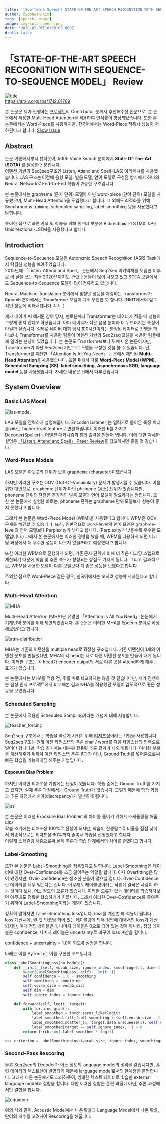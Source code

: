 ```yaml
---
title: '[Sooftware Speech] STATE-OF-THE-ART SPEECH RECOGNITION WITH SEQUENCE-TO-SEQUENCE MODEL Paper Review'
author: [Soohwan Kim]
tags: [speech, paper]
image: img/sota_speech.png
date: '2020-02-03T10:00:00.000Z'
draft: false
---
```


# 「STATE-OF-THE-ART SPEECH RECOGNITION WITH SEQUENCE-TO-SEQUENCE MODEL」 Review
  
![title](https://user-images.githubusercontent.com/42150335/134009230-def853f7-3fd9-4cc5-b8dc-babda6779b99.png)  
https://arxiv.org/abs/1712.01769  
  
본 논문은 제가 진행하는 [프로젝트](https://github.com/sooftware/kospeech)의 Contributor 분께서 추천해주신 논문으로, 본 논문에서 적용한 Multi-Head Attention을 적용하여 인식률이 향상되었습니다. 또한 본 논문에서는 Word-Piece를 사용하지만, 한국어에서는 Word-Piece 적용시 성능이 저하된다고 합니다. [Show Issue](https://github.com/sh951011/Korean-Speech-Recognition/pull/9)

## Abstract
  
논문 이름에서부터 밝히듯이, 500h Voice Search 분야에서 **State-Of-The-Art (SOTA)** 를 달성한 논문입니다.  
 어텐션 기반의 Seq2seq구조인 Listen, Attend and Spell (LAS) 아키텍쳐를 사용했습니다. LAS 구조는 이전에 음향 모델, 발음 모델, 언어 모델로 구성된 방식에서 하나의 Neural Network로 End-to-End 학습이 가능한 구조입니다.   
   
 본 논문에서는 grapheme (문자 단위) 모델이 아닌 word-piece (단어 단위) 모델을 사용했으며, Multi-Head Attention을 도입했다고 합니다. 그 외에도 최적화를 위해 Synchronous training, scheduled sampling, label smoothing 등을 사용했다고 밝힙니다.  
   
특이한 점으로 빠른 인식 및 학습을 위해 인코더 부분에 Bidirectional-LSTM이 아닌 Unidirectional-LSTM을 사용했다고 합니다.  
  
## Introduction
  
Sequence-to-Sequence 모델은 Autonomic Speech Recognition (ASR) Task에서 탁월한 성능을 보여주었습니다.   
2015년에 「Listen, Attend and Spell」 논문에서 Seq2seq 아키텍처를 도입한 이후로 이 글을 쓰는 지금 2020년까지도 관련 논문들이 많이 나오고 있고 SOTA 모델에서도  Sequence-to-Sequence 모델이 많이 점유하고 있습니다.  
  
Neural Machine Translation 분야에서 엄청난 성능을 자랑하는 Transformer가 Speech 분야에서는 Transformer 모델이 다소 부진한 듯 합니다. (NMT에서의 압도적인 성능에 비해서입니다 ㅎㅎ..)   
  
제가 네이버 AI 해커톤 참여 당시, 멘토분께서 Transformer는 데이터가 적을 때 성능이 그렇게 좋지 않다고 하셨습니다. 아마 데이터가 적은 음성 분야라 더 두드러지는 특징이 아닐까 싶습니다. 실제로 네이버 대회 당시 100시간이라는 한정된 데이터로 진행을 하다보니, Transformer를 사용한 팀들이 어텐션 기반의 Seq2seq 모델을 사용한 팀들에게 밀리는 현상이 있었습니다. 본 논문도 Transformer보다 뒤에 나온 논문이지만, Transformer가 아닌 Seq2seq 기반으로 모델을 구성한 것을 볼 수 있습니다. 단, Transformer를 제안한 「Attention Is All You Need」 논문에서 제안된 **Multi-Head Attention**을 사용했습니다. 또한 뒤에서 다룰 **Word-Piece Model (WPM)**, **Scheduled Sampling (SS)**, **label smoothing**, **Asynchronous SGD**, **language model** 등을 사용했습니다. 자세한 내용은 뒤에서 다루겠습니다.

## System Overview

### Basic LAS Model

![las-model](https://user-images.githubusercontent.com/42150335/134009251-4afed2eb-d4a2-4995-aa56-947c366e3463.png)  

LAS 모델을 간략하게 설명해줍니다. Encoder(Listener)는 입력으로 들어온 특징 벡터를 ***h***라는 higher-level feature로 변환해줍니다. 이러한 ***h***를 가지고 Decoder(Speller)는 어텐션 매커니즘과 함께 출력을 만들어 냅니다. 이에 대한 자세한 설명은 [「Listen, Attend and Spell」 Paper Review](https://github.com/sh951011/Paper-Review/blob/master/Review/Listen%2C%20Attend%20and%20Spell.md)을 참고하시면 좋을 것 같습니다.

### Word-Piece Models

LAS 모델은 아웃풋의 단위가 보통 grapheme (character)이였습니다.  
  
하지만 이러한 구조는 OOV (Out-Of-Vocabulary) 문제가 발생시킬 수 있습니다. 이를 위한 대안으로, grapheme 단위가 아닌 phoneme (음소) 단위가 있습니다만, phoneme 단위의 단점은 추가적인 발음 모델과 언어 모델이 필요하다는 점입니다. 또한 본 논문에서 실험한 바로는, phoneme 단위는 grapheme 단위 모델보다 성능이 좋지 못했다고 합니다.
  
그래서 본 논문은 Word-Piece Model (WPM)을 사용했다고 합니다. WPM은 OOV 문제를 해결할 수 있습니다. 또한, 일반적으로 word-level의 언어 모델은 graphme-level의 언어 모델보다 Perplexity가 낮다고 합니다. (Perplexity가 낮을수록 우수한 모델입니다.) 그래서 본 논문에서는 이러한 경향을 봤을 때, WPM을 사용하게 되면 디코딩 과정에서 더 우수한 성능이 나오지 않을까라고 예상했다고 합니다. 
  
또한 이러한 WPM으로 진행하게 되면, 기존 문자 단위에 비해 더 적은 디코딩 스텝으로 계산되기 때문에 학습 및 추론 속도가 향상되는 장점도 가지게 됩니다. 그리고 결과적으로, WPM을 사용한 모델이 다른 모델보다 더 좋은 성능을 보였다고 합니다.
  
주의할 점으로 Word-Piece 같은 경우, 한국어에서는 오히려 성능이 저하된다고 합니다. 
  
### Multi-Head Attention
  
![MHA](https://user-images.githubusercontent.com/42150335/134009258-1d50ed68-02d1-4f24-8140-331e65560944.png)

Multi-Head Attention (MHA)은 유명한 「Attention Is All You Need」 논문에서 기계번역 분야를 위해 제안되었습니다. 본 논문은 이러한 MHA를 Speech 분야로 확장해보았다고 합니다.   
  
![attn-distribution](https://user-images.githubusercontent.com/42150335/134009289-e4801493-8376-4829-84b0-2540e02b4de0.png)

MHA는 기존의 어텐션을 multiple head로 확장한 구조입니다. 기존 어텐션이 1개의 어텐션 분포를 만들었다면, MHA의 각 head는 서로 다른 어텐션 분포를 만들어 내게 됩니다. 이러한 구조는 각 head가 encoder output의 서로 다른 곳을 Attend하게 해주는 효과가 있습니다. 
  
본 논문에서는 MHA를 적용 전, 후를 따로 비교하지는 않을 것 같습니다만, 제가 진행하는 음성 인식 프로젝트에서 비교해본 결과 MHA를 적용했던 모델이 압도적으로 좋은 성능을 보였습니다.
  
### Scheduled Sampling
  
본 논문에서 적용한 Scheduled Sampling이라는 개념에 대해 서술합니다.  
  
![teacher_forcing](https://user-images.githubusercontent.com/42150335/134009305-d7a653f0-4821-430f-bb89-84ae74e0be29.png)

Seq2seq 구조에서는 학습을 빠르게 시키기 위해 [티쳐포싱](https://blog.naver.com/sooftware/221790750668)이라는 기법을 사용합니다. Seq2seq구조는 원래 이전 타임스텝의 추론 char / word를 다음 타임스텝의 입력으로 넣어야 합니다만, 학습 초기에는 대부분 잘못된 추론 결과가 나오게 됩니다. 이러한 부분을 개선해주기 위하여 이전 타임스텝 추론 결과가 아닌, Ground Truth를 넣어줌으로써 빠른 학습을 가능하게끔 해주는 기법입니다.  
  
#### Exposure Bias Problem
  
하지만 이러한 티쳐포싱 기법에는 단점이 있습니다. 학습 중에는 Ground Truth를 가지고 있지만, 실제 추론 과정에서는 Ground Truth가 없습니다. 그렇기 때문에 학습 과정과 추론 과정에서 차이(discrepancy)가 발생하게 됩니다.
  
![ss](https://user-images.githubusercontent.com/42150335/134009321-7bf9039f-b367-4171-a38d-bc6e7d071736.png)

본 논문은 이러한 Exposure Bias Problem의 차이를 줄이기 위해서 스케쥴링을 해줍니다.  
학습 초기에는 티쳐포싱 100%로 진행이 되지만, 학습이 진행될수록 비율을 점점 낮춰서 최종적으로는 티쳐포싱 60%까지 줄여서 학습을 진행했다고 합니다.  
이렇게 스케쥴링 해줌으로써 실제 추론과 학습 단계에서의 차이를 줄였다고 합니다.  
  
### Label-Smoothing
  
또한 본 논문은 Label-Smoothing을 적용했다고 밝힙니다. Label-Smoothing은 데이터에 대한 Over-Confidence를 조금 덜어주는 역할을 합니다. 아마 Overfitting은 많이 봤겠지만, Over-Confidence는 생소한 분들이 많으실 겁니다. Over-Confidence란 데이터를 너무 믿는다는 겁니다. 아무래도 레이블링이라는 작업이 결국은 사람이 하는 것이다 보니, 어느 정도의 오류가 있습니다. 이러한 오류가 있는 데이터를 학습하다보면 아무래도 정확한 학습하기가 힘듭니다. 그래서 이러한 Over-Confidence를 줄여주기 위하여 Label-Smoothing이라는 개념이 있습니다.  
  
정확히 말하자면 Label-Smoothing loss입니다. loss를 계산할 때 적용이 됩니다. loss 계산시에, 원-핫 인코딩 되어 있는 레이블링에 의해 정답에 대해서만 loss가 계산되지만, 이때 정답 레이블은 1, 나머지 레이블은 0으로 되어 있는 것이 아니라, 정답 레이블은 confidence, 나머지 레이블은 uncertainty로 바꾸어 loss 계산을 합니다.  
  
confidence + uncertainty = 1.0이 되도록 설정을 합니다.   
  
아래는 이를 PyTorch로 이를 구현한 코드입니다.  
  
```python
class LabelSmoothingLoss(nn.Module):
    def __init__(self, vocab_size, ignore_index, smoothing=0.1, dim=-1):
        super(LabelSmoothingLoss, self).__init__()
        self.confidence = 1.0 - smoothing
        self.smoothing = smoothing
        self.vocab_size = vocab_size
        self.dim = dim
        self.ignore_index = ignore_index

    def forward(self, logit, target):
        with torch.no_grad():
            label_smoothed = torch.zeros_like(logit)
            label_smoothed.fill_(self.smoothing / (self.vocab_size - 1))
            label_smoothed.scatter_(1, target.data.unsqueeze(1), self.confidence)
            label_smoothed[target == self.ignore_index, :] = 0
        return torch.sum(-label_smoothed * logit)

>>> criterion = LabelSmoothingLoss(vocab_size, ignore_index, smoothing=0.1, dim=-1)  
```
  
### Second-Pass Rescoring
  
물론 Seq2seq의 Decoder가 어느 정도의 language model의 성격을 갖습니다만, 훈련 데이터의 텍스트만이 반영되기 때문에 language model로서의 한계점은 분명합니다. 그래서 다른 논문에서도 그러하듯이, 방대한 텍스트 데이터로 학습한 external language model과 결합을 합니다. 다만 이러한 결합은 훈련 과정이 아닌, 추론 과정에서만 결합을 합니다.   
  
![equation](https://user-images.githubusercontent.com/42150335/134009340-a23d7cfb-b9f9-4f9a-8c63-c0cc27ee2979.png)
   
위의 식과 같이, Acoustic Model에서 나온 확률과 Language Model에서 나온 확률, 단어의 개수를 고려하여 Rescoring을 해줍니다.   
  

